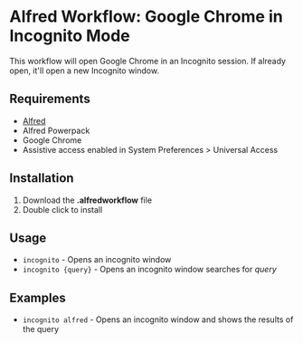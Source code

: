 # Alfred Workflow: Google Chrome in Incognito Mode

This workflow will open Google Chrome in an Incognito session. If already open, it'll open a new Incognito window.

## Requirements
- [Alfred](http://www.alfredapp.com/)
- Alfred Powerpack
- Google Chrome
- Assistive access enabled in System Preferences > Universal Access

## Installation
1. Download the **.alfredworkflow** file
2. Double click to install

## Usage
* `incognito` - Opens an incognito window
* `incognito {query}` - Opens an incognito window searches for  _query_

## Examples

* `incognito alfred` - Opens an incognito window and shows the results of the query
